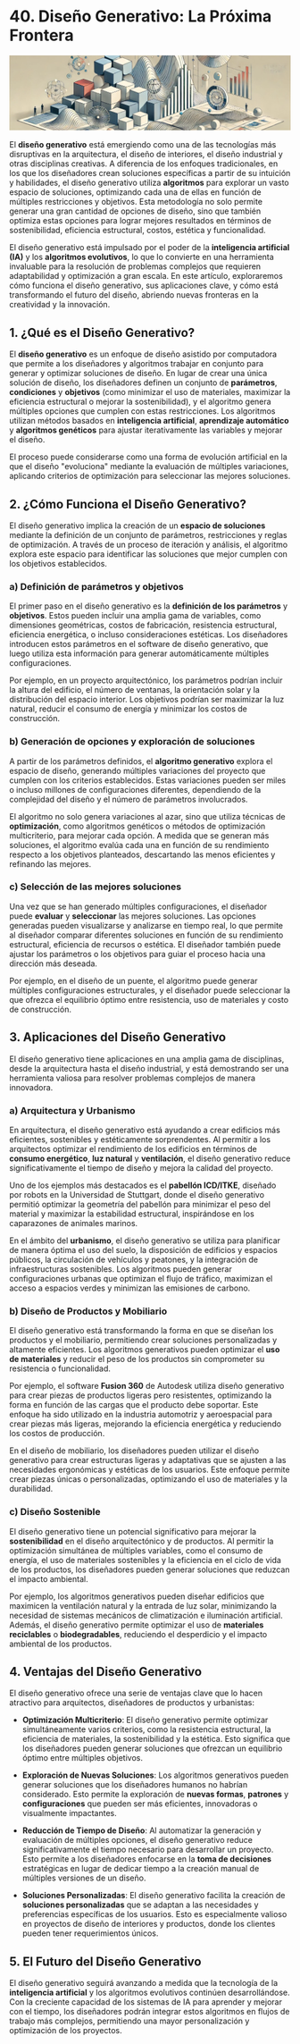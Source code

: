# 40. Diseño Generativo: La Próxima Frontera

![imagen32-clase40](seccion8-imagenes/2024-09-28_14-13-03-b077262e1e619a32fda976c1e1d1cd93.webp)

El **diseño generativo** está emergiendo como una de las tecnologías más disruptivas en la arquitectura, el diseño de interiores, el diseño
industrial y otras disciplinas creativas. A diferencia de los enfoques tradicionales, en los que los diseñadores crean soluciones específicas a
partir de su intuición y habilidades, el diseño generativo utiliza **algoritmos** para explorar un vasto espacio de soluciones, optimizando
cada una de ellas en función de múltiples restricciones y objetivos. Esta metodología no solo permite generar una gran cantidad de opciones de
diseño, sino que también optimiza estas opciones para lograr mejores resultados en términos de sostenibilidad, eficiencia estructural, costos,
estética y funcionalidad.

El diseño generativo está impulsado por el poder de la **inteligencia artificial (IA)** y los **algoritmos evolutivos**, lo que lo convierte en
una herramienta invaluable para la resolución de problemas complejos que requieren adaptabilidad y optimización a gran escala. En este artículo,
exploraremos cómo funciona el diseño generativo, sus aplicaciones clave, y cómo está transformando el futuro del diseño, abriendo nuevas fronteras
en la creatividad y la innovación.

## 1. ¿Qué es el Diseño Generativo?

El **diseño generativo** es un enfoque de diseño asistido por computadora que permite a los diseñadores y algoritmos trabajar en
conjunto para generar y optimizar soluciones de diseño. En lugar de crear una única solución de diseño, los diseñadores definen un conjunto
de **parámetros**, **condiciones** y **objetivos** (como minimizar el uso de materiales, maximizar la eficiencia estructural o mejorar la
sostenibilidad), y el algoritmo genera múltiples opciones que cumplen con estas restricciones. Los algoritmos utilizan métodos basados en
**inteligencia artificial**, **aprendizaje automático** y **algoritmos genéticos** para ajustar iterativamente las variables y mejorar el diseño.

El proceso puede considerarse como una forma de evolución artificial en la que el diseño "evoluciona" mediante la evaluación de múltiples
variaciones, aplicando criterios de optimización para seleccionar las mejores soluciones.

## 2. ¿Cómo Funciona el Diseño Generativo?

El diseño generativo implica la creación de un **espacio de soluciones** mediante la definición de un conjunto de parámetros, restricciones y
reglas de optimización. A través de un proceso de iteración y análisis, el algoritmo explora este espacio para identificar las soluciones que
mejor cumplen con los objetivos establecidos.

### a) Definición de parámetros y objetivos

El primer paso en el diseño generativo es la **definición de los parámetros** y **objetivos**. Estos pueden incluir una amplia gama de
variables, como dimensiones geométricas, costos de fabricación, resistencia estructural, eficiencia energética, o incluso consideraciones
estéticas. Los diseñadores introducen estos parámetros en el software de diseño generativo, que luego utiliza esta información para generar
automáticamente múltiples configuraciones.

Por ejemplo, en un proyecto arquitectónico, los parámetros podrían incluir la altura del edificio, el número de ventanas, la orientación
solar y la distribución del espacio interior. Los objetivos podrían ser maximizar la luz natural, reducir el consumo de energía y minimizar los
costos de construcción.

### b) Generación de opciones y exploración de soluciones

A partir de los parámetros definidos, el **algoritmo generativo** explora el espacio de diseño, generando múltiples variaciones del
proyecto que cumplen con los criterios establecidos. Estas variaciones pueden ser miles o incluso millones de configuraciones diferentes,
dependiendo de la complejidad del diseño y el número de parámetros involucrados.

El algoritmo no solo genera variaciones al azar, sino que utiliza técnicas de **optimización**, como algoritmos genéticos o métodos de
optimización multicriterio, para mejorar cada opción. A medida que se generan más soluciones, el algoritmo evalúa cada una en función de su
rendimiento respecto a los objetivos planteados, descartando las menos eficientes y refinando las mejores.

### c) Selección de las mejores soluciones

Una vez que se han generado múltiples configuraciones, el diseñador puede **evaluar** y **seleccionar** las mejores soluciones. Las opciones
generadas pueden visualizarse y analizarse en tiempo real, lo que permite al diseñador comparar diferentes soluciones en función de su
rendimiento estructural, eficiencia de recursos o estética. El diseñador también puede ajustar los parámetros o los objetivos para guiar el
proceso hacia una dirección más deseada.

Por ejemplo, en el diseño de un puente, el algoritmo puede generar múltiples configuraciones estructurales, y el diseñador puede seleccionar
la que ofrezca el equilibrio óptimo entre resistencia, uso de materiales y costo de construcción.

## 3. Aplicaciones del Diseño Generativo

El diseño generativo tiene aplicaciones en una amplia gama de disciplinas, desde la arquitectura hasta el diseño industrial, y está
demostrando ser una herramienta valiosa para resolver problemas complejos de manera innovadora.

### a) Arquitectura y Urbanismo

En arquitectura, el diseño generativo está ayudando a crear edificios más eficientes, sostenibles y estéticamente sorprendentes. Al permitir a
los arquitectos optimizar el rendimiento de los edificios en términos de **consumo energético**, **luz natural** y **ventilación**, el diseño
generativo reduce significativamente el tiempo de diseño y mejora la calidad del proyecto.

Uno de los ejemplos más destacados es el **pabellón ICD/ITKE**, diseñado por robots en la Universidad de Stuttgart, donde el diseño generativo
permitió optimizar la geometría del pabellón para minimizar el peso del material y maximizar la estabilidad estructural, inspirándose en los
caparazones de animales marinos.

En el ámbito del **urbanismo**, el diseño generativo se utiliza para planificar de manera óptima el uso del suelo, la disposición de edificios
y espacios públicos, la circulación de vehículos y peatones, y la integración de infraestructuras sostenibles. Los algoritmos pueden
generar configuraciones urbanas que optimizan el flujo de tráfico, maximizan el acceso a espacios verdes y minimizan las emisiones de carbono.

### b) Diseño de Productos y Mobiliario

El diseño generativo está transformando la forma en que se diseñan los productos y el mobiliario, permitiendo crear soluciones personalizadas y
altamente eficientes. Los algoritmos generativos pueden optimizar el **uso de materiales** y reducir el peso de los productos sin comprometer
su resistencia o funcionalidad.

Por ejemplo, el software **Fusion 360** de Autodesk utiliza diseño generativo para crear piezas de productos ligeras pero resistentes,
optimizando la forma en función de las cargas que el producto debe soportar. Este enfoque ha sido utilizado en la industria automotriz y
aeroespacial para crear piezas más ligeras, mejorando la eficiencia energética y reduciendo los costos de producción.

En el diseño de mobiliario, los diseñadores pueden utilizar el diseño generativo para crear estructuras ligeras y adaptativas que se ajusten a
las necesidades ergonómicas y estéticas de los usuarios. Este enfoque permite crear piezas únicas o personalizadas, optimizando el uso de
materiales y la durabilidad.

### c) Diseño Sostenible

El diseño generativo tiene un potencial significativo para mejorar la **sostenibilidad** en el diseño arquitectónico y de productos. Al
permitir la optimización simultánea de múltiples variables, como el consumo de energía, el uso de materiales sostenibles y la eficiencia en
el ciclo de vida de los productos, los diseñadores pueden generar soluciones que reduzcan el impacto ambiental.

Por ejemplo, los algoritmos generativos pueden diseñar edificios que maximicen la ventilación natural y la entrada de luz solar, minimizando
la necesidad de sistemas mecánicos de climatización e iluminación artificial. Además, el diseño generativo permite optimizar el uso de
**materiales reciclables** o **biodegradables**, reduciendo el desperdicio y el impacto ambiental de los productos.

## 4. Ventajas del Diseño Generativo

El diseño generativo ofrece una serie de ventajas clave que lo hacen atractivo para arquitectos, diseñadores de productos y urbanistas:

* **Optimización Multicriterio**: El diseño generativo permite optimizar simultáneamente varios criterios, como la resistencia estructural, la eficiencia de materiales, la sostenibilidad y la estética. Esto significa que los diseñadores pueden generar soluciones que ofrezcan un equilibrio óptimo entre múltiples objetivos.

* **Exploración de Nuevas Soluciones**: Los algoritmos generativos pueden generar soluciones que los diseñadores humanos no habrían considerado. Esto permite la exploración de **nuevas formas**, **patrones** y **configuraciones** que pueden ser más eficientes, innovadoras o visualmente impactantes.

* **Reducción de Tiempo de Diseño**: Al automatizar la generación y evaluación de múltiples opciones, el diseño generativo reduce significativamente el tiempo necesario para desarrollar un proyecto. Esto permite a los diseñadores enfocarse en la **toma de decisiones** estratégicas en lugar de dedicar tiempo a la creación manual de múltiples versiones de un diseño.

* **Soluciones Personalizadas**: El diseño generativo facilita la creación de **soluciones personalizadas** que se adaptan a las necesidades y preferencias específicas de los usuarios. Esto es especialmente valioso en proyectos de diseño de interiores y productos, donde los clientes pueden tener requerimientos únicos.

## 5. El Futuro del Diseño Generativo

El diseño generativo seguirá avanzando a medida que la tecnología de la **inteligencia artificial** y los algoritmos evolutivos continúen
desarrollándose. Con la creciente capacidad de los sistemas de IA para aprender y mejorar con el tiempo, los diseñadores podrán integrar estos
algoritmos en flujos de trabajo más complejos, permitiendo una mayor personalización y optimización de los proyectos.